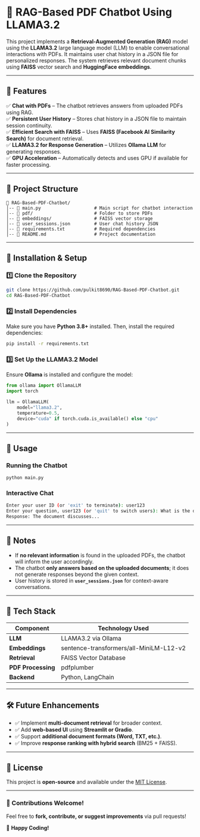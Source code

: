 # 📝 RAG-Based PDF Chatbot Using LLAMA3.2

This project implements a **Retrieval-Augmented Generation (RAG)** model using the **LLAMA3.2** large language model (LLM) to enable conversational interactions with PDFs. It maintains user chat history in a JSON file for personalized responses. The system retrieves relevant document chunks using **FAISS** vector search and **HuggingFace embeddings**.

---

## 🚀 Features
✅ **Chat with PDFs** – The chatbot retrieves answers from uploaded PDFs using RAG.  
✅ **Persistent User History** – Stores chat history in a JSON file to maintain session continuity.  
✅ **Efficient Search with FAISS** – Uses **FAISS (Facebook AI Similarity Search)** for document retrieval.  
✅ **LLAMA3.2 for Response Generation** – Utilizes **Ollama LLM** for generating responses.  
✅ **GPU Acceleration** – Automatically detects and uses GPU if available for faster processing.  

---

## 📂 Project Structure

```
📂 RAG-Based-PDF-Chatbot/
│-- 📄 main.py                    # Main script for chatbot interaction
│-- 📂 pdf/                       # Folder to store PDFs
│-- 📂 embeddings/                # FAISS vector storage
│-- 📄 user_sessions.json         # User chat history JSON
│-- 📄 requirements.txt           # Required dependencies
│-- 📄 README.md                  # Project documentation
```

---

## 🔧 Installation & Setup

### 1️⃣ Clone the Repository
```sh
git clone https://github.com/pulkit8690/RAG-Based-PDF-Chatbot.git
cd RAG-Based-PDF-Chatbot
```

### 2️⃣ Install Dependencies
Make sure you have **Python 3.8+** installed. Then, install the required dependencies:

```sh
pip install -r requirements.txt
```

### 3️⃣ Set Up the LLAMA3.2 Model
Ensure **Ollama** is installed and configure the model:

```python
from ollama import OllamaLLM
import torch

llm = OllamaLLM(
    model="llama3.2",
    temperature=0.5,
    device="cuda" if torch.cuda.is_available() else "cpu"
)
```

---

## 💬 Usage

### Running the Chatbot
```sh
python main.py
```

### Interactive Chat
```sh
Enter your user ID (or 'exit' to terminate): user123
Enter your question, user123 (or 'quit' to switch users): What is the document about?
Response: The document discusses...
```

---

## 📌 Notes
- If **no relevant information** is found in the uploaded PDFs, the chatbot will inform the user accordingly.
- The chatbot **only answers based on the uploaded documents**; it does not generate responses beyond the given context.
- User history is stored in **`user_sessions.json`** for context-aware conversations.

---

## 🤖 Tech Stack

| Component      | Technology Used |
|---------------|----------------|
| **LLM**       | LLAMA3.2 via Ollama |
| **Embeddings** | sentence-transformers/all-MiniLM-L12-v2 |
| **Retrieval**  | FAISS Vector Database |
| **PDF Processing** | pdfplumber |
| **Backend**    | Python, LangChain |

---

## 🛠 Future Enhancements
- ✅ Implement **multi-document retrieval** for broader context.
- ✅ Add **web-based UI** using **Streamlit or Gradio**.
- ✅ Support **additional document formats (Word, TXT, etc.)**.
- ✅ Improve **response ranking with hybrid search** (BM25 + FAISS).

---

## 📜 License
This project is **open-source** and available under the [MIT License](LICENSE).

---

### 🌟 Contributions Welcome!
Feel free to **fork, contribute, or suggest improvements** via pull requests!

🚀 **Happy Coding!**
```
